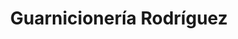 ---
title: "Guarnicionería Rodríguez"
url: /medina-del-campo/guarnicioneria-rodriguez/
shop: Spielzeug
---